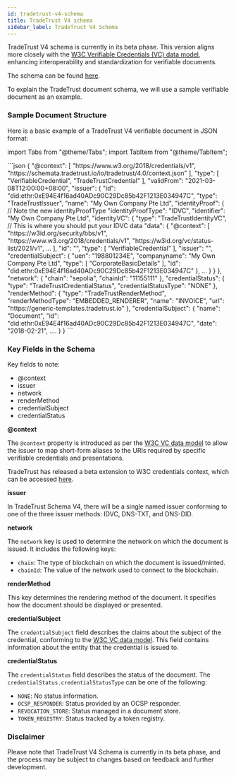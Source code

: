 ```yaml
---
id: tradetrust-v4-schema
title: TradeTrust V4 schema
sidebar_label: TradeTrust V4 Schema
---
```


TradeTrust V4 schema is currently in its beta phase. This version aligns more closely with the [W3C Verifiable Credentials (VC) data model](https://www.w3.org/TR/vc-data-model-2.0/), enhancing interoperability and standardization for verifiable documents.

The schema can be found [here](https://schemata.tradetrust.io/io/tradetrust/4.0/schema.json).

To explain the TradeTrust document schema, we will use a sample verifiable document as an example.

### Sample Document Structure

Here is a basic example of a TradeTrust V4 verifiable document in JSON format:

import Tabs from "@theme/Tabs";
import TabItem from "@theme/TabItem";

<Tabs groupId="document-schema">
  <TabItem value="v4" label="TradeTrust V4 Schema Beta">
```json
{
  "@context": [
    "https://www.w3.org/2018/credentials/v1",
    "https://schemata.tradetrust.io/io/tradetrust/4.0/context.json"
  ],
  "type": [
    "VerifiableCredential",
    "TradeTrustCredential"
  ],
  "validFrom": "2021-03-08T12:00:00+08:00",
  "issuer": {
    "id": "did:ethr:0xE94E4f16ad40ADc90C29Dc85b42F1213E034947C",
    "type": "TradeTrustIssuer",
    "name": "My Own Company Pte Ltd",
    "identityProof": {
      // Note the new identityProofType
      "identityProofType": "IDVC",
      "identifier": "My Own Company Pte Ltd",
      "identityVC": {
        "type": "TradeTrustIdentityVC",
        // This is where you should put your IDVC data
        "data": {
          "@context": [
            "https://w3id.org/security/bbs/v1",
            "https://www.w3.org/2018/credentials/v1",
            "https://w3id.org/vc/status-list/2021/v1",
            ...
          ],
          "id": "<CREDENTIAL_ID>",
          "type": [
            "VerifiableCredential"
          ],
          "issuer": "<ISSUER>",
          "credentialSubject": {
            "uen": "198801234E",
            "companyname": "My Own Company Pte Ltd",
            "type": [
              "CorporateBasicDetails"
            ],
            "id": "did:ethr:0xE94E4f16ad40ADc90C29Dc85b42F1213E034947C"
          },
          ...
      }
    }
  },
  "network": {
    "chain": "sepolia",
    "chainId": "11155111"
  },
  "credentialStatus": {
    "type": "TradeTrustCredentialStatus",
    "credentialStatusType": "NONE"
  },
  "renderMethod": {
    "type": "TradeTrustRenderMethod",
    "renderMethodType": "EMBEDDED_RENDERER",
    "name": "INVOICE",
    "url": "https://generic-templates.tradetrust.io"
  },
  "credentialSubject": {
    "name": "Document",
    "id": "did:ethr:0xE94E4f16ad40ADc90C29Dc85b42F1213E034947C",
    "date": "2018-02-21",
    ....
  }
}
```
  </TabItem>
</Tabs>

### Key Fields in the Schema

Key fields to note:

- @context
- issuer
- network
- renderMethod
- credentialSubject
- credentialStatus

**@context**

The `@context` property is introduced as per the [W3C VC data model](https://www.w3.org/TR/vc-data-model-2.0/#contexts) to allow the issuer to map short-form aliases to the URIs required by specific verifiable credentials and presentations. 

TradeTrust has released a beta extension to W3C credentials context, which can be accessed [here](https://schemata.tradetrust.io/io/tradetrust/4.0/context.json).

**issuer**

In TradeTrust Schema V4, there will be a single named issuer conforming to one of the three issuer methods: IDVC, DNS-TXT, and DNS-DID.

**network**

The `network` key is used to determine the network on which the document is issued. It includes the following keys:

- `chain`: The type of blockchain on which the document is issued/minted.
- `chainId`: The value of the network used to connect to the blockchain.

**renderMethod**

This key determines the rendering method of the document. It specifies how the document should be displayed or presented.

**credentialSubject**

The `credentialSubject` field describes the claims about the subject of the credential, conforming to the [W3C VC data model](https://www.w3.org/TR/vc-data-model-2.0/#credential-subject). This field contains information about the entity that the credential is issued to.

**credentialStatus**

The `credentialStatus` field describes the status of the document. The `credentialStatus.credentialStatusType` can be one of the following:

- `NONE`: No status information.
- `OCSP_RESPONDER`: Status provided by an OCSP responder.
- `REVOCATION_STORE`: Status managed in a document store.
- `TOKEN_REGISTRY`: Status tracked by a token registry.

### Disclaimer
Please note that TradeTrust V4 Schema is currently in its beta phase, and the process may be subject to changes based on feedback and further development.
